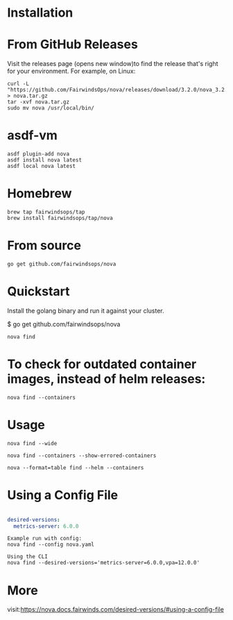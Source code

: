 # Installation
# From GitHub Releases
Visit the releases page (opens new window)to find the release that's right for your environment. For example, on Linux:
```
curl -L "https://github.com/FairwindsOps/nova/releases/download/3.2.0/nova_3.2.0_linux_amd64.tar.gz" > nova.tar.gz
tar -xvf nova.tar.gz
sudo mv nova /usr/local/bin/
```

# asdf-vm
```
asdf plugin-add nova
asdf install nova latest
asdf local nova latest
```

# Homebrew
```
brew tap fairwindsops/tap
brew install fairwindsops/tap/nova
```

# From source
```
go get github.com/fairwindsops/nova
```


# Quickstart
Install the golang binary and run it against your cluster.

$ go get github.com/fairwindsops/nova
```
nova find
```

# To check for outdated container images, instead of helm releases:
```
nova find --containers
```

# Usage
```
nova find --wide

nova find --containers --show-errored-containers

nova --format=table find --helm --containers
```

# Using a Config File
```nova.yaml

desired-versions:
  metrics-server: 6.0.0
```
```
Example run with config:
nova find --config nova.yaml
```
```
Using the CLI
nova find --desired-versions='metrics-server=6.0.0,vpa=12.0.0'
```

# More
visit:https://nova.docs.fairwinds.com/desired-versions/#using-a-config-file



